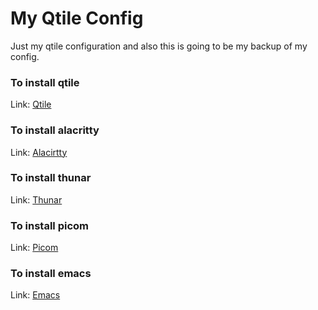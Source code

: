 # My Qtile Config
Just my qtile configuration and also this is going to be my backup of my config.
### To install qtile
Link: [Qtile](http://docs.qtile.org/en/latest/manual/install/)
### To install alacritty
Link: [Alacirtty](https://wiki.archlinux.org/title/Alacritty#Installation)
### To install thunar
Link: [Thunar](https://wiki.archlinux.org/title/thunar#Installation)
### To install picom
Link: [Picom](https://github.com/jonaburg/picom)
### To install emacs
Link: [Emacs](https://wiki.archlinux.org/title/emacs#Installation)

